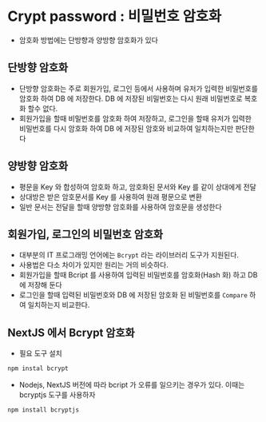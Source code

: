 # Crypt password : 비밀번호 암호화

- 암호화 방법에는 단방향과 양방향 암호화가 있다

## 단방향 암호화

- 단방향 암호화는 주로 회원가입, 로그인 등에서 사용하며 유저가 입력한 비밀번호를 암호화 하여 DB 에 저장한다. DB 에 저장된 비밀번호는 다시 원래 비밀번호로 복호화 할수 없다.
- 회원가입을 할때 비밀번호를 암호화 하여 저장하고, 로그인을 할때 유저가 입력한 비밀번호를 다시 암호화 하여 DB 에 저장된 암호와 비교하여 일치하는지만 판단한다

## 양방향 암호화

- 평문을 Key 와 합성하여 암호화 하고, 암호화된 문서와 Key 를 같이 상대에게 전달
- 상대방은 받은 암호문서를 Key 를 사용하여 원래 평문으로 변환
- 일반 문서는 전달을 할때 양방향 암호화를 사용하여 암호문을 생성한다

## 회원가입, 로그인의 비밀번호 암호화

- 대부분의 IT 프로그래밍 언어에는 `Bcrypt` 라는 라이브러리 도구가 지원된다.
- 사용법은 다소 차이가 있지만 원리는 거의 비슷하다.
- 회원가입을 할때 Bcript 를 사용하여 입력된 비밀번호를 암호화(Hash 화) 하고 DB 에 저장해 둔다
- 로그인을 할때 입력된 비밀번호와 DB 에 저장된 암호화 된 비밀번호를 `Compare` 하여 일치하는지 비교한다.

## NextJS 에서 Bcrypt 암호화

- 필요 도구 설치

```bash
npm instal bcrypt
```

- Nodejs, NextJS 버전에 따라 bcript 가 오류를 일으키는 경우가 있다. 이때는 bcryptjs 도구를 사용하자

```bash
npm install bcryptjs
```
